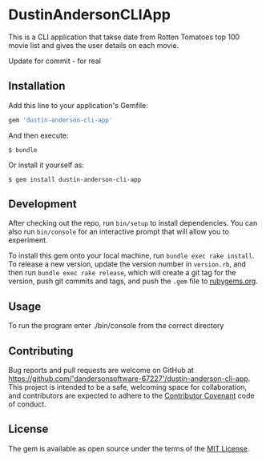 # DustinAndersonCLIApp

This is a CLI application that takse date from Rotten Tomatoes top 100 movie list and gives the user details on each movie.

Update for commit - for real

## Installation

Add this line to your application's Gemfile:

```ruby
gem 'dustin-anderson-cli-app'
```

And then execute:

    $ bundle

Or install it yourself as:

    $ gem install dustin-anderson-cli-app

## Development

After checking out the repo, run `bin/setup` to install dependencies. You can also run `bin/console` for an interactive prompt that will allow you to experiment.

To install this gem onto your local machine, run `bundle exec rake install`. To release a new version, update the version number in `version.rb`, and then run `bundle exec rake release`, which will create a git tag for the version, push git commits and tags, and push the `.gem` file to [rubygems.org](https://rubygems.org).

## Usage
To run the program enter ./bin/console from the correct directory

## Contributing

Bug reports and pull requests are welcome on GitHub at https://github.com/'dandersonsoftware-67227'/dustin-anderson-cli-app. This project is intended to be a safe, welcoming space for collaboration, and contributors are expected to adhere to the [Contributor Covenant](http://contributor-covenant.org) code of conduct.


## License

The gem is available as open source under the terms of the [MIT License](http://opensource.org/licenses/MIT).
